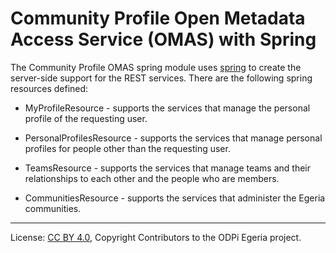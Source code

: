 <!-- SPDX-License-Identifier: CC-BY-4.0 -->
<!-- Copyright Contributors to the ODPi Egeria project. -->

# Community Profile Open Metadata Access Service (OMAS) with Spring

The Community Profile OMAS spring module uses [spring](../../../../developer-resources/Spring.md) to create the
server-side support for the REST services.   There are the following
spring resources defined:

* MyProfileResource - supports the services that manage the
personal profile of the requesting user.

* PersonalProfilesResource - supports the services that manage personal
profiles for people other than the requesting user.

* TeamsResource - supports the services that manage teams and their relationships
to each other and the people who are members.

* CommunitiesResource - supports the services that administer the
Egeria communities.



----
License: [CC BY 4.0](https://creativecommons.org/licenses/by/4.0/),
Copyright Contributors to the ODPi Egeria project.